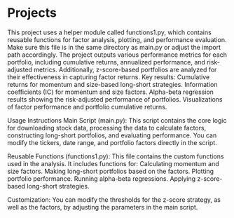 # Projects
This project uses a helper module called functions1.py, which contains reusable functions for factor analysis, plotting, and performance evaluation. Make sure this file is in the same directory as main.py or adjust the import path accordingly.
The project outputs various performance metrics for each portfolio, including cumulative returns, annualized performance, and risk-adjusted metrics. Additionally, z-score-based portfolios are analyzed for their effectiveness in capturing factor returns.
Key results:
Cumulative returns for momentum and size-based long-short strategies.
Information coefficients (IC) for momentum and size factors.
Alpha-beta regression results showing the risk-adjusted performance of portfolios.
Visualizations of factor performance and portfolio cumulative returns.


Usage Instructions
Main Script (main.py):
This script contains the core logic for downloading stock data, processing the data to calculate factors, constructing long-short portfolios, and evaluating performance.
You can modify the tickers, date range, and portfolio factors directly in the script.

Reusable Functions (functions1.py):
This file contains the custom functions used in the analysis. It includes functions for:
Calculating momentum and size factors.
Making long-short portfolios based on the factors.
Plotting portfolio performance.
Running alpha-beta regressions.
Applying z-score-based long-short strategies.

Customization:
You can modify the thresholds for the z-score strategy, as well as the factors, by adjusting the parameters in the main script.
